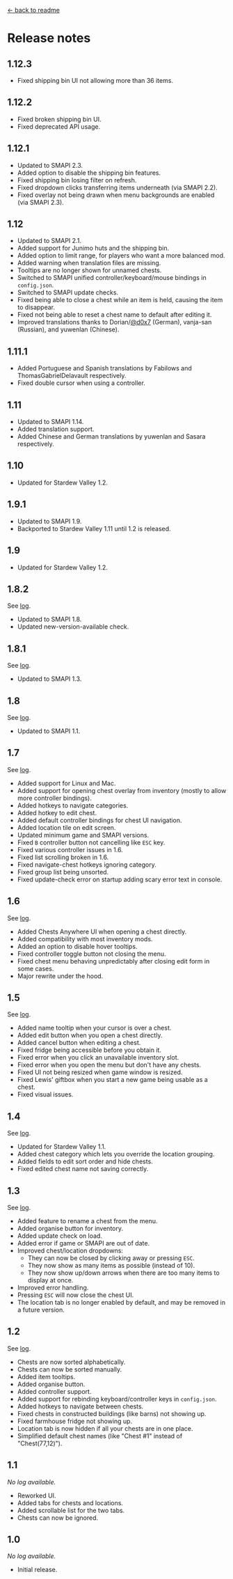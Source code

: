 [← back to readme](README.md)

# Release notes
## 1.12.3
* Fixed shipping bin UI not allowing more than 36 items.

## 1.12.2
* Fixed broken shipping bin UI.
* Fixed deprecated API usage.

## 1.12.1
* Updated to SMAPI 2.3.
* Added option to disable the shipping bin features.
* Fixed shipping bin losing filter on refresh.
* Fixed dropdown clicks transferring items underneath (via SMAPI 2.2).
* Fixed overlay not being drawn when menu backgrounds are enabled (via SMAPI 2.3).

## 1.12
* Updated to SMAPI 2.1.
* Added support for Junimo huts and the shipping bin.
* Added option to limit range, for players who want a more balanced mod.
* Added warning when translation files are missing.
* Tooltips are no longer shown for unnamed chests.
* Switched to SMAPI unified controller/keyboard/mouse bindings in `config.json`.
* Switched to SMAPI update checks.
* Fixed being able to close a chest while an item is held, causing the item to disappear.
* Fixed not being able to reset a chest name to default after editing it.
* Improved translations thanks to Dorian/[@d0x7](https://github.com/d0x7) (German), vanja-san (Russian), and yuwenlan (Chinese).

## 1.11.1
* Added Portuguese and Spanish translations by Fabilows and ThomasGabrielDelavault respectively.
* Fixed double cursor when using a controller.

## 1.11
* Updated to SMAPI 1.14.
* Added translation support.
* Added Chinese and German translations by yuwenlan and Sasara respectively.

## 1.10
* Updated for Stardew Valley 1.2.

## 1.9.1
* Updated to SMAPI 1.9.
* Backported to Stardew Valley 1.11 until 1.2 is released.

## 1.9
* Updated for Stardew Valley 1.2.

## 1.8.2
See [log](https://github.com/Pathoschild/StardewMods/compare/a8624da04e0c15e14bfb5936fcc720fe96930051...chests-anywhere/1.8.2).

* Updated to SMAPI 1.8.
* Updated new-version-available check.

## 1.8.1
See [log](https://github.com/Pathoschild/StardewMods/compare/chests-anywhere/1.8...chests-anywhere/1.8.1).

* Updated to SMAPI 1.3.

## 1.8
See [log](https://github.com/Pathoschild/StardewMods/compare/chests-anywhere/1.7...chests-anywhere/1.8).

* Updated to SMAPI 1.1.

## 1.7
See [log](https://github.com/Pathoschild/StardewMods/compare/chests-anywhere/1.6...chests-anywhere/1.7).

* Added support for Linux and Mac.
* Added support for opening chest overlay from inventory (mostly to allow more controller bindings).
* Added hotkeys to navigate categories.
* Added hotkey to edit chest.
* Added default controller bindings for chest UI navigation.
* Added location tile on edit screen.
* Updated minimum game and SMAPI versions.
* Fixed `B` controller button not cancelling like `ESC` key.
* Fixed various controller issues in 1.6.
* Fixed list scrolling broken in 1.6.
* Fixed navigate-chest hotkeys ignoring category.
* Fixed group list being unsorted.
* Fixed update-check error on startup adding scary error text in console.

## 1.6
See [log](https://github.com/Pathoschild/StardewMods/compare/chests-anywhere/1.5...chests-anywhere/1.6).

* Added Chests Anywhere UI when opening a chest directly.
* Added compatibility with most inventory mods.
* Added an option to disable hover tooltips.
* Fixed controller toggle button not closing the menu.
* Fixed chest menu behaving unpredictably after closing edit form in some cases.
* Major rewrite under the hood.

## 1.5
See [log](https://github.com/Pathoschild/StardewMods/compare/chests-anywhere/1.4...chests-anywhere/1.5).

* Added name tooltip when your cursor is over a chest.
* Added edit button when you open a chest directly.
* Added cancel button when editing a chest.
* Fixed fridge being accessible before you obtain it.
* Fixed error when you click an unavailable inventory slot.
* Fixed error when you open the menu but don't have any chests.
* Fixed UI not being resized when game window is resized.
* Fixed Lewis' giftbox when you start a new game being usable as a chest.
* Fixed visual issues.

## 1.4
See [log](https://github.com/Pathoschild/StardewMods/compare/chests-anywhere/1.3...chests-anywhere/1.4).

* Updated for Stardew Valley 1.1.
* Added chest category which lets you override the location grouping.
* Added fields to edit sort order and hide chests.
* Fixed edited chest name not saving correctly.

## 1.3
See [log](https://github.com/Pathoschild/StardewMods/compare/chests-anywhere/1.2...chests-anywhere/1.3).

* Added feature to rename a chest from the menu.
* Added organise button for inventory.
* Added update check on load.
* Added error if game or SMAPI are out of date.
* Improved chest/location dropdowns:
  * They can now be closed by clicking away or pressing `ESC`.
  * They now show as many items as possible (instead of 10).
  * They now show up/down arrows when there are too many items to display at once.
* Improved error handling.
* Pressing `ESC` will now close the chest UI.
* The location tab is no longer enabled by default, and may be removed in a future version.

## 1.2
See [log](https://github.com/Pathoschild/StardewMods/compare/chests-anywhere/1.1...chests-anywhere/1.2).

* Chests are now sorted alphabetically.
* Chests can now be sorted manually.
* Added item tooltips.
* Added organise button.
* Added controller support.
* Added support for rebinding keyboard/controller keys in `config.json`.
* Added hotkeys to navigate between chests.
* Fixed chests in constructed buildings (like barns) not showing up.
* Fixed farmhouse fridge not showing up.
* Location tab is now hidden if all your chests are in one place.
* Simplified default chest names (like "Chest #1" instead of "Chest(77,12)").

## 1.1
_No log available._

* Reworked UI.
* Added tabs for chests and locations.
* Added scrollable list for the two tabs.
* Chests can now be ignored.

## 1.0
_No log available._

* Initial release.
